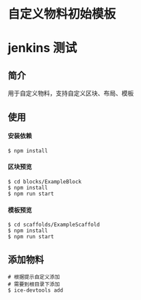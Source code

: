 # 自定义物料初始模板

# jenkins 测试

## 简介

用于自定义物料，支持自定义区块、布局、模板

## 使用

#### 安装依赖

```
$ npm install
```

#### 区块预览

```
$ cd blocks/ExampleBlock
$ npm install
$ npm run start
```

#### 模板预览

```
$ cd scaffolds/ExampleScaffold
$ npm install
$ npm run start
```

## 添加物料

```
# 根据提示自定义添加
# 需要到根目录下添加
$ ice-devtools add
```
